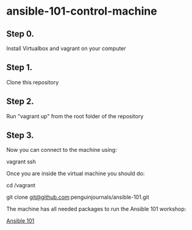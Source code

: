 # ansible-101-control-machine

## Step 0.
Install Virtualbox and vagrant on your computer

## Step 1.
Clone this repository

## Step 2.
Run "vagrant up" from the root folder of the repository

## Step 3.
Now you can connect to the machine using:

vagrant ssh


Once you are inside the virtual machine you should do:

cd /vagrant

git clone git@github.com:penguinjournals/ansible-101.git


The machine has all needed packages to run the Ansible 101 workshop:

[Ansible 101](https://github.com/penguinjournals/ansible-101)
